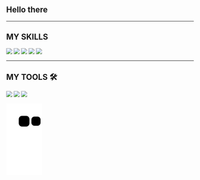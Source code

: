 ##                                                   Hello there 
  
________________________________________________________________________________________________________________________________
## MY SKILLS
![](https://img.shields.io/badge/lanuguage-C-informational?style=flat&logo=<LOGO_NAME>&logoColor=white&blue) 
![](https://img.shields.io/badge/lanuguage-Java-informational?style=flat&logo=<LOGO_NAME>&logoColor=white&blue)
![](https://img.shields.io/badge/web-HTML/CSS-informational?style=flat&logo=<LOGO_NAME>&logoColor=white&blue)
![](https://img.shields.io/badge/web-JavasScript-informational?style=flat&logo=<LOGO_NAME>&logoColor=white&blue)
![](https://img.shields.io/badge/language-Python-informational?style=flat&logo=<LOGO_NAME>&logoColor=white&blue)
*********************************************************************************************************************************
<!--
**S-h-reyash/S-h-reyash** is a ✨ _special_ ✨ repository because its `README.md` (this file) appears on your GitHub profile.

Here are some ideas to get you started:


- 🌱 I’m currently learning Python 
 I know C, Java, HTML (not a programming language) and CSS 
-->
## MY TOOLS  🛠️
![](https://img.shields.io/badge/OS-Windows-informational?style=flat&logo=<LOGO_NAME>&logoColor=white&color=2bbc8a) 
![](https://img.shields.io/badge/editor-VSCode-informational?style=flat&logo=<LOGO_NAME>&logoColor=white&color=2bbc8a) 
![](https://img.shields.io/badge/editor-IntelliJ-informational?style=flat&logo=<LOGO_NAME>&logoColor=white&color=2bbc8a) 



![snake gif](https://github.com/dafto1/dafto1/blob/output/github-contribution-grid-snake.svg)


